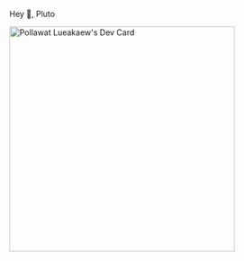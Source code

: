 Hey 👋, Pluto
<!--
**h2ofriday/h2ofriday** is a ✨ _special_ ✨ repository because its `README.md` (this file) appears on your GitHub profile.

Here are some ideas to get you started:

- 🔭 I’m currently working on ...
- 🌱 I’m currently learning ...
- 👯 I’m looking to collaborate on ...
- 🤔 I’m looking for help with ...
- 💬 Ask me about ...
- 📫 How to reach me: ...
- 😄 Pronouns: ...
- ⚡ Fun fact: ...
-->

<!-- [![Top Langs](https://github-readme-stats.vercel.app/api/top-langs/?username=h2ofriday&langs_count=20&layout=compact&&hide_title=true&&)](https://github.com/anuraghazra/github-readme-stats) -->

<a href="https://app.daily.dev/n2pluto"><img src="https://api.daily.dev/devcards/4f16604abb874f6e9e5ec3155ea1baf7.png?r=h7h" width="400" alt="Pollawat Lueakaew's Dev Card"/></a>
